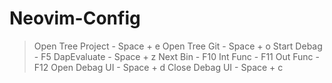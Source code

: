 # Neovim-Config

> Open Tree Project - Space + e
> Open Tree Git - Space + o
> Start Debag - F5
> DapEvaluate - Space + z
> Next Bin - F10
> Int Func - F11
> Out Func - F12
> Open Debag UI - Space + d
> Close Debag UI - Space + c
